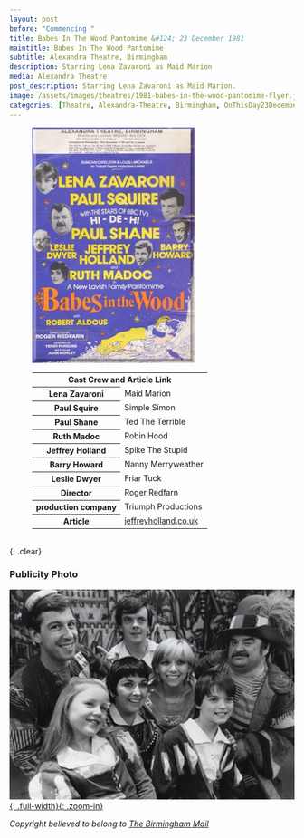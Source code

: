 ```yaml
---
layout: post
before: "Commencing "
title: Babes In The Wood Pantomime &#124; 23 December 1981
maintitle: Babes In The Wood Pantomime
subtitle: Alexandra Theatre, Birmingham
description: Starring Lena Zavaroni as Maid Marion
media: Alexandra Theatre
post_description: Starring Lena Zavaroni as Maid Marion.
image: /assets/images/theatres/1981-babes-in-the-wood-pantomime-flyer.jpg
categories: [Theatre, Alexandra-Theatre, Birmingham, OnThisDay23December]
---
```


<figure class="fig1">
<img src="/assets/images/theatres/1981-babes-in-the-wood-pantomime-flyer.jpg" class="full-width">
</figure>

<figure class="fig2">
<figcaption>
<table style="width:100%;">
<tr><th colspan="2" style="text-align:center;" class="h3">Cast Crew and Article Link</th></tr>
<tr><th>Lena Zavaroni</th><td>Maid Marion</td></tr>
<tr><th>Paul Squire</th><td>Simple Simon</td></tr>
<tr><th>Paul Shane</th><td>Ted The Terrible</td></tr>
<tr><th>Ruth Madoc</th><td>Robin Hood</td></tr>
<tr><th>Jeffrey Holland</th><td>Spike The Stupid</td></tr>
<tr><th>Barry Howard</th><td>Nanny Merryweather</td></tr>
<tr><th>Leslie Dwyer</th><td>Friar Tuck</td></tr>
<tr><th>Director</th><td>Roger Redfarn</td></tr>
<tr><th>production company</th><td>Triumph Productions</td></tr>
<tr><th>Article</th><td><a href="https://www.jeffreyholland.co.uk/babes-in-the-woods-1981">jeffreyholland.co.uk</a></td></tr>
</table>
</figcaption>
</figure>

<br />{: .clear}

### Publicity Photo
[![](/assets/images/theatres/1981-babes-in-the-wood-pantomime.jpg){: .full-width}{: .zoom-in}](/assets/images/theatres/1981-babes-in-the-wood-pantomime.jpg)

<cite>Copyright believed to belong to [The Birmingham Mail](https://www.birminghammail.co.uk/news/nostalgia/gallery/christmas-pantomime-198136)</cite>

